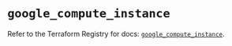 # `google_compute_instance`

Refer to the Terraform Registry for docs: [`google_compute_instance`](https://registry.terraform.io/providers/hashicorp/google/5.16.0/docs/resources/compute_instance).
